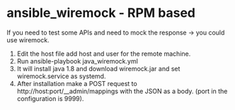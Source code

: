 # ansible_wiremock - RPM based

If you need to test some APIs and need to mock the response -> you could use wiremock.

1. Edit the host file add host and user for the remote machine.
2. Run ansible-playbook java_wiremock.yml
3. It will install java 1.8 and download wiremock.jar and set wiremock.service as systemd.
4. After installation make a POST request to http://host:port/__admin/mappings with the JSON as a body. (port in the configuration is 9999).
